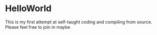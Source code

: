 # HelloWorld
This is my first attempt at self-taught coding and compiling from source.
Please feel free to join in maybe